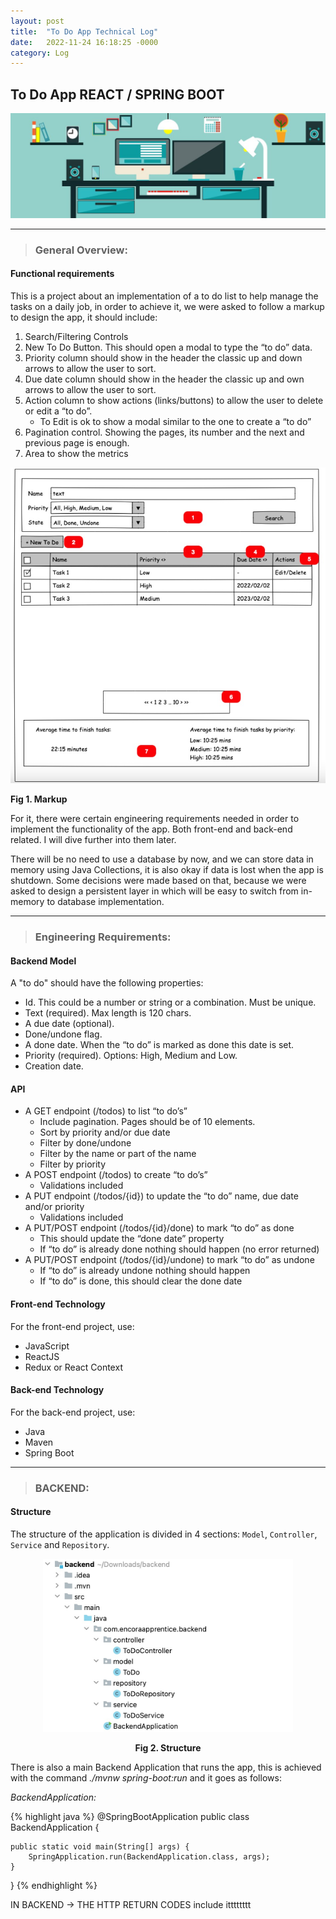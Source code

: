```yaml
---
layout: post
title:  "To Do App Technical Log"
date:   2022-11-24 16:18:25 -0000
category: Log
---
```


## **To Do App REACT / SPRING BOOT**

![dev](https://github.com/TheClerici/my-blog/blob/main/images/dev.jpg?raw=true "Header")

------------------------------------------------------------------------------------------
<blockquote> <h3> General Overview: </h3> </blockquote> 

#### **Functional requirements**

This is a project about an implementation of a to do list to help manage the tasks on a daily job, in order to achieve it, we were asked to follow a markup to design the app, it should include:

1. Search/Filtering Controls
2. New To Do Button. This should open a modal to type the “to do” data.
3. Priority column should show in the header the classic up and down arrows to allow the user to sort.
4. Due date column should show in the header the classic up and own arrows to allow the user to sort.
5. Action column to show actions (links/buttons) to allow the user to delete or edit a “to do”.
    * To Edit is ok to show a modal similar to the one to create a “to do”
6. Pagination control. Showing the pages, its number and the next and previous page is enough.
7. Area to show the metrics


<p align="center">
    <img width="600" src="https://github.com/TheClerici/my-blog/blob/main/images/markup.jpg?raw=true">
</p>
<strong text-align="center">Fig 1. Markup</strong>

For it, there were certain engineering requirements needed in order to implement the functionality of the app. Both front-end and back-end related. I will dive further into them later.

There will be no need to use a database by now, and we can store data in memory using Java Collections, it is also okay if data is lost when the app is shutdown. Some decisions were made based on that, because we were asked to design a persistent layer in which will be easy to switch from in-memory to database implementation.

------------------------------------------------------------------------------------------
<blockquote> <h3> Engineering Requirements: </h3> </blockquote>

#### **Backend Model**

A "to do" should have the following properties:

* Id. This could be a number or string or a combination. Must be unique.
* Text (required). Max length is 120 chars.
* A due date (optional).
* Done/undone flag.
* A done date. When the “to do” is marked as done this date is set.
* Priority (required). Options: High, Medium and Low.
* Creation date.

#### **API**

* A GET endpoint (/todos) to list “to do’s” 
    * Include pagination. Pages should be of 10 elements. 
    * Sort by priority and/or due date 
    * Filter by done/undone 
    * Filter by the name or part of the name 
    * Filter by priority 
* A POST endpoint (/todos) to create “to do’s” 
    * Validations included 
* A PUT endpoint (/todos/{id}) to update the “to do” name, due date and/or priority 
    * Validations included 
* A PUT/POST endpoint (/todos/{id}/done) to mark “to do” as done 
    * This should update the “done date” property 
    * If “to do” is already done nothing should happen (no error returned) 
* A PUT/POST endpoint (/todos/{id}/undone) to mark “to do” as undone 
    * If “to do” is already undone nothing should happen 
    * If “to do” is done, this should clear the done date

#### **Front-end Technology**

For the front-end project, use:

* JavaScript
* ReactJS
* Redux or React Context

#### **Back-end Technology**

For the back-end project, use:

* Java
* Maven
* Spring Boot

------------------------------------------------------------------------------------------
<blockquote> <h3> BACKEND: </h3> </blockquote>

#### **Structure**

The structure of the application is divided in 4 sections: `Model`, `Controller`, `Service` and `Repository`.

<p align="center">
    <img width="400" src="https://github.com/TheClerici/my-blog/blob/main/images/structure.jpg?raw=true">
</p>
<div align="center">
    <strong>Fig 2. Structure</strong>
</div>

There is also a main Backend Application that runs the app, this is achieved with the command _./mvnw spring-boot:run_ and it goes as follows:

_BackendApplication:_

{% highlight java %}
@SpringBootApplication
public class BackendApplication {

	public static void main(String[] args) {
		SpringApplication.run(BackendApplication.class, args);
	}
}
{% endhighlight %}

IN BACKEND -> THE HTTP RETURN CODES include itttttttt